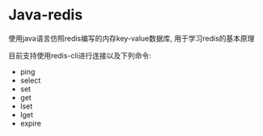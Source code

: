 # Java-redis
使用java语言仿照redis编写的内存key-value数据库, 用于学习redis的基本原理

目前支持使用redis-cli进行连接以及下列命令:
- ping
- select 
- set 
- get 
- lset
- lget
- expire


